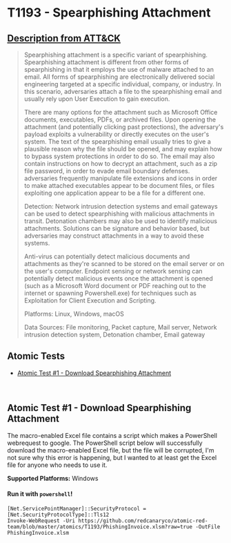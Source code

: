 # T1193 - Spearphishing Attachment
## [Description from ATT&CK](https://attack.mitre.org/wiki/Technique/T1193)
<blockquote>Spearphishing attachment is a specific variant of spearphishing. Spearphishing attachment is different from other forms of spearphishing in that it employs the use of malware attached to an email. All forms of spearphishing are electronically delivered social engineering targeted at a specific individual, company, or industry. In this scenario, adversaries attach a file to the spearphishing email and usually rely upon User Execution to gain execution.

There are many options for the attachment such as Microsoft Office documents, executables, PDFs, or archived files. Upon opening the attachment (and potentially clicking past protections), the adversary's payload exploits a vulnerability or directly executes on the user's system. The text of the spearphishing email usually tries to give a plausible reason why the file should be opened, and may explain how to bypass system protections in order to do so. The email may also contain instructions on how to decrypt an attachment, such as a zip file password, in order to evade email boundary defenses. adversaries frequently manipulate file extensions and icons in order to make attached executables appear to be document files, or files exploiting one application appear to be a file for a different one.

Detection: Network intrusion detection systems and email gateways can be used to detect spearphishing with malicious attachments in transit. Detonation chambers may also be used to identify malicious attachments. Solutions can be signature and behavior based, but adversaries may construct attachments in a way to avoid these systems.

Anti-virus can potentially detect malicious documents and attachments as they're scanned to be stored on the email server or on the user's computer. Endpoint sensing or network sensing can potentially detect malicious events once the attachment is opened (such as a Microsoft Word document or PDF reaching out to the internet or spawning Powershell.exe) for techniques such as Exploitation for Client Execution and Scripting.

Platforms: Linux, Windows, macOS

Data Sources: File monitoring, Packet capture, Mail server, Network intrusion detection system, Detonation chamber, Email gateway</blockquote>

## Atomic Tests

- [Atomic Test #1 - Download Spearphishing Attachment](#atomic-test-1---download-spearphishing-attachment)


<br/>

## Atomic Test #1 - Download Spearphishing Attachment
The macro-enabled Excel file contains a script which makes a PowerShell webrequest to google. The PowerShell script
below will successfully download the macro-enabled Excel file, but the file will be corrupted, I'm not sure why
this error is happening, but I wanted to at least get the Excel file for anyone who needs to use it.

**Supported Platforms:** Windows


#### Run it with `powershell`!
```
[Net.ServicePointManager]::SecurityProtocol = [Net.SecurityProtocolType]::Tls12
Invoke-WebRequest -Uri https://github.com/redcanaryco/atomic-red-team/blob/master/atomics/T1193/PhishingInvoice.xlsm?raw=true -OutFile PhishingInvoice.xlsm
```
<br/>
